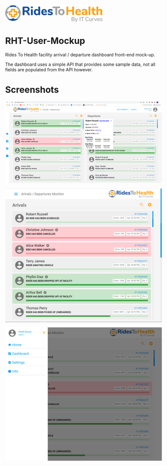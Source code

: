![RTH Logo](media/header_logo.png)

# RHT-User-Mockup
Rides To Health facility arrival / departure dashboard front-end mock-up.

The dashboard uses a simple API that provides some sample data, not all fields are populated from the API however.

# Screenshots

![screen shot 1](media/screen_shot_1.png)

![screen shot 2](media/screen_shot_2.png)

![screen shot 3](media/screen_shot_3.png)

